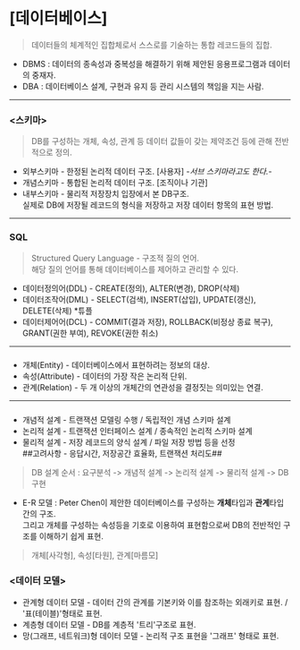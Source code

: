 
# [데이터베이스]

> 데이터들의 체계적인 집합체로서 스스로를 기술하는 통합 레코드들의 집합.

* DBMS : 데이터의 종속성과 중복성을 해결하기 위해 제안된 응용프로그램과 데이터의 중재자.
* DBA : 데이터베이스 설계, 구현과 유지 등 관리 시스템의 책임을 지는 사람.

***

<h3><스키마></h3>

> DB를 구성하는 개체, 속성, 관계 등 데이터 값들이 갖는 제약조건 등에 관해 전반적으로 정의.

* 외부스키마 - 한정된 논리적 데이터 구조. [사용자]  _-서브 스키마라고도 한다.-_
* 개념스키마 - 통합된 논리적 데이터 구조. [조직이나 기관]
* 내부스키마 - 물리적 저장장치 입장에서 본 DB구조.<br>
실제로 DB에 저장될 레코드의 형식을 저장하고 저장 데이터 항목의 표현 방법.

***

<h3>SQL</h3>

> Structured Query Language - 구조적 질의 언어.<br>
해당 질의 언어를 통해 데이터베이스를 제어하고 관리할 수 있다.

* 데이터정의어(DDL) - CREATE(정의), ALTER(변경), DROP(삭제)
* 데이터조작어(DML) - SELECT(검색), INSERT(삽입), UPDATE(갱신), DELETE(삭제) *튜플
* 데이터제어어(DCL) - COMMIT(결과 저장), ROLLBACK(비정상 종료 복구), GRANT(권한 부여), REVOKE(권한 취소)

***

<h3><DB의 구성요소></h3>

* 개체(Entity) - 데이터베이스에서 표현하려는 정보의 대상.
* 속성(Attribute) - 데이터의 가장 작은 논리적 단위.
* 관계(Relation) - 두 개 이상의 개체간의 연관성을 결정짓는 의미있는 연결.

***

<h3><DB 설계></h3>

* 개념적 설계 - 트랜잭션 모델링 수행 / 독립적인 개념 스키마 설계
* 논리적 설계 - 트랜잭션 인터페이스 설계 / 종속적인 논리적 스키마 설계
* 물리적 설계 - 저장 레코드의 양식 설계 / 파일 저장 방법 등을 선정<br>
##고려사항 - 응답시간, 저장공간 효율화, 트랜잭션 처리도##

> DB 설계 순서 : 요구분석 -> 개념적 설계 -> 논리적 설계 -> 물리적 설계 -> DB구현

* E-R 모델 : Peter Chen이 제안한 데이터베이스를 구성하는 <b>개체</b>타입과 <b>관계</b>타입 간의 구조.<br>
그리고 개체를 구성하는 속성등을 기호로 이용하여 표현함으로써 DB의 전반적인 구조를 이해하기 쉽게 표현.<br>
> 개체[사각형], 속성[타원], 관계[마름모]

<h3><데이터 모델></h3>

* 관계형 데이터 모델 - 데이터 간의 관계를 기본키와 이를 참조하는 외래키로 표현. / '표(테이블)'형태로 표현.
* 계층형 데이터 모델 - DB를 계층적 '트리'구조로 표현.
* 망(그래프, 네트워크)형 데이터 모델 - 논리적 구조 표현을 '그래프' 형태로 표현.
